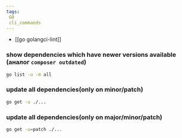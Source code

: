 ```yaml
---
tags:
 GO
 cli_commands
---
```


- [[go golangci-lint]]

### show dependencies which have newer versions available (аналог `composer outdated`)


```bash
go list -u -m all
```

### update all dependencies(only on minor/patch)

```bash
go get -u ./...
```

### update all dependencies(only on major/minor/patch)

```bash
go get -u=patch ./...
```